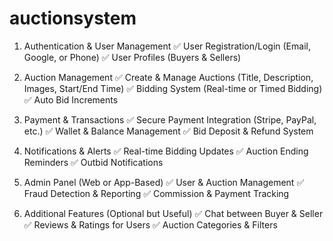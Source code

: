 # auctionsystem

1. Authentication & User Management
✅ User Registration/Login (Email, Google, or Phone)
✅ User Profiles (Buyers & Sellers)

2. Auction Management
✅ Create & Manage Auctions (Title, Description, Images, Start/End Time)
✅ Bidding System (Real-time or Timed Bidding)
✅ Auto Bid Increments

3. Payment & Transactions
✅ Secure Payment Integration (Stripe, PayPal, etc.)
✅ Wallet & Balance Management
✅ Bid Deposit & Refund System

4. Notifications & Alerts
✅ Real-time Bidding Updates
✅ Auction Ending Reminders
✅ Outbid Notifications

5. Admin Panel (Web or App-Based)
✅ User & Auction Management
✅ Fraud Detection & Reporting
✅ Commission & Payment Tracking

6. Additional Features (Optional but Useful)
✅ Chat between Buyer & Seller
✅ Reviews & Ratings for Users
✅ Auction Categories & Filters

